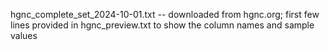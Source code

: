 hgnc_complete_set_2024-10-01.txt -- downloaded from hgnc.org; first few lines provided in hgnc_preview.txt to show the column names and sample values
